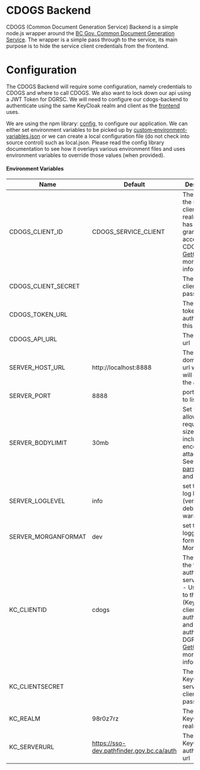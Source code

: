 # CDOGS Backend
CDOGS (Common Document Generation Service) Backend is a simple node.js wrapper around the [BC Gov. Common Document Generation Service](https://github.com/bcgov/common-document-generation-service.git).  The wrapper is a simple pass through to the service, its main purpose is to hide the service client credentials from the frontend.  

# Configuration
The CDOGS Backend will require some configuration, namely credentials to CDOGS and where to call CDOGS.  We also want to lock down our api using a JWT Token for DGRSC.  We will need to configure our cdogs-backend to authenticate using the same KeyCloak realm and client as the [frontend](../frontend/README.md) uses.    

We are using the npm library: [config](https://www.npmjs.com/package/config), to configure our application.  We can either set environment variables to be picked up by [custom-environment-variables.json](./config/custom-environment-variables.json) or we can create a local configuration file (do not check into source control) such as local.json.  Please read the config library documentation to see how it overlays various environment files and uses environment variables to override those values (when provided).

#### Environment Variables

| Name | Default | Description |  
| --- | --- | --- |  
| CDOGS_CLIENT_ID | CDOGS_SERVICE_CLIENT | The name of the service client in the realm that has been granted access to CDOGS.  See [GetOK](https://github.com/bcgov/nr-get-token.git) for more information |  
| CDOGS_CLIENT_SECRET | | The service client's password |  
| CDOGS_TOKEN_URL | | The OpenID token url to authenticate this client |  
| CDOGS_API_URL | | The CDOGS url |  
| SERVER_HOST_URL | http://localhost:8888 | The domain/base url where we will expose the api. |  
| SERVER_PORT | 8888 | port for node to listen on. |  
| SERVER_BODYLIMIT | 30mb | Set the allowed request body size (will include encoded attachments). See [body-parser limit](https://github.com/expressjs/body-parser#limit) and [bytes lib](https://www.npmjs.com/package/bytes) |   
| SERVER_LOGLEVEL | info | set the npm log level (verbose, debug, info, warn, error). |  
| SERVER_MORGANFORMAT | dev | set the logging format for Morgan. |   
| KC_CLIENTID | cdogs | The name of the frontend authorization service client - Users login to this (KeyCloak) client to get authenticated and authorized to DGRSC.  See [GetOK](https://github.com/bcgov/nr-get-token.git) for more information |  
| KC_CLIENTSECRET | | The KeyCloak service client's password |  
| KC_REALM | 98r0z7rz | The KeyCloak realm id |  
| KC_SERVERURL | https://sso-dev.pathfinder.gov.bc.ca/auth | The KeyCloak authorization url |  

